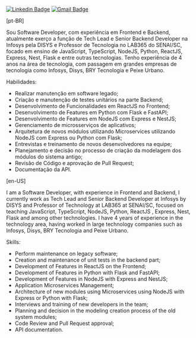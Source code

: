 [![Linkedin Badge](https://img.shields.io/static/v1?label=&message=Pedro%20Henrique%20B.%20da%20Silva&color=blue&logo=Linkedin&logoColor=white&link=https://www.linkedin.com/in/pedro-h-b-da-silva/)](https://www.linkedin.com/in/pedro-h-b-da-silva/) 
[![Gmail Badge](https://img.shields.io/static/v1?label=&message=contato@pedrohbs.com&color=red&logo=Gmail&logoColor=white&link=mailto:contato@pedrohbs.com)](mailto:contato@pedrohbs.com)

[pt-BR]

Sou Software Developer, com experiência em Frontend e Backend, atualmente exerço a função de Tech Lead e Senior Backend Developer na Infosys pela DISYS e Professor de Tecnologia no LAB365 do SENAI/SC, focado em ensino de JavaScript, TypeScript, NodeJS, Python, ReactJS, Express, Nest, Flask e entre outras tecnologias. Tenho experiência de 4 anos na área de tecnologia, com passagem em grandes empresas de tecnologia como Infosys, Disys, BRY Tecnologia e Peixe Urbano. 

Habilidades:

- Realizar manutenção em software legado;
- Criação e manutenção de testes unitários na parte Backend;
- Desenvolvimento de Funcionalidades em ReactJS no Frontend;
- Desenvolvimento de Features em Python com Flask e FastAPI;
- Desenvolvimento de Features em NodeJS com Express e NestJS;
- Gerenciamento de microsserviços de aplicativos;
- Arquitetura de novos módulos utilizando Microservices utilizando NodeJS com Express ou Python com Flask;
- Entrevistas e treinamento de novos desenvolvedores na equipe;
- Planejamento e decisão no processo de criação da modelagem dos módulos do sistema antigo;
- Revisão de Código e aprovação de Pull Request;
- Documentação da API.

[en-US]

I am a Software Developer, with experience in Frontend and Backend, I currently work as Tech Lead and Senior Backend Developer at Infosys by DISYS and Professor of Technology at LAB365 at SENAI/SC, focused on teaching JavaScript, TypeScript, NodeJS, Python, ReactJS , Express, Nest, Flask and among other technologies. I have 4 years of experience in the technology area, having worked in large technology companies such as Infosys, Disys, BRY Tecnologia and Peixe Urbano.

Skills:

- Perform maintenance on legacy software;
- Creation and maintenance of unit tests in the backend part;
- Development of Features in ReactJS on the Frontend;
- Development of Features in Python with Flask and FastAPI;
- Development of Features in NodeJS with Express and NestJS;
- Application Microservices Management;
- Architecture of new modules using Microservices using NodeJS with Express or Python with Flask;
- Interviews and training of new developers in the team;
- Planning and decision in the modeling creation process of the old system modules;
- Code Review and Pull Request approval;
- API documentation.
